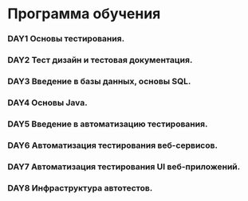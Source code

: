 # Программа обучения
### DAY1 Основы тестирования.
### DAY2 Тест дизайн и тестовая документация.
### DAY3 Введение в базы данных, основы SQL.
### DAY4 Основы Java.
### DAY5 Введение в автоматизацию тестирования.
### DAY6 Автоматизация тестирования веб-сервисов.
### DAY7 Автоматизация тестирования UI веб-приложений.
### DAY8 Инфраструктура автотестов.
